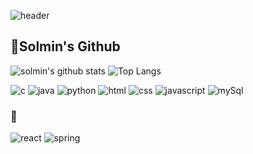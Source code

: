 ![header](https://capsule-render.vercel.app/api?type=waving&text=Solmin%20Kim)
<!--
**terysol/terysol** is a ✨ _special_ ✨ repository because its `README.md` (this file) appears on your GitHub profile.

Here are some ideas to get you started:

- 🔭 I’m currently working on .
- 🌱 I’m currently learning ...
- 👯 I’m looking to collaborate on ...
- 🤔 I’m looking for help with ...
- 💬 Ask me about ...
- 📫 How to reach me: ...
- 😄 Pronouns: ...
- ⚡ Fun fact: ...
-->
## 🎈Solmin's Github                                                    
![solmin's github stats](https://github-readme-stats.vercel.app/api?username=terysol&show_icons=true) ![Top Langs](http://github-readme-stats.vercel.app/api/top-langs/?username=terysol&langs_count=8&layout=compact&theme=light)

![c](https://img.shields.io/badge/-c-%23A8B9CC?style=for-the-badge&logo=c&logoColor=white) ![java](https://img.shields.io/badge/-java-%23007396?style=for-the-badge&logo=java) ![python](https://img.shields.io/badge/python-%233776AB?style=for-the-badge&logo=Python&logoColor=white) ![html](https://img.shields.io/badge/-html-%23E34F26?style=for-the-badge&logo=HTML5&logoColor=white) ![css](https://img.shields.io/badge/-css-%231572B6?style=for-the-badge&logo=CSS3) ![javascript](https://img.shields.io/badge/-javascript-%23F7DF1E?style=for-the-badge&logo=JavaScript&logoColor=white) ![mySql](https://img.shields.io/badge/-mysql-%234479A1?style=for-the-badge&logo=MySQL&logoColor=white)

### 🌱
![react](https://img.shields.io/badge/-react-%2361DAFB?style=for-the-badge&logo=react&logoColor=white) ![spring](https://img.shields.io/badge/-spring-%236DB33F?style=for-the-badge&logo=spring&logoColor=white)

